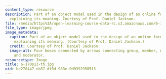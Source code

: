 ```yaml
---
content_type: resource
description: Part of an object model used in the design of an online forum, with annotations
  explaining its meaning. Courtesy of Prof. Daniel Jackson.
file: /media/https%3A/open-learning-course-data-rc.s3.amazonaws.com/6-170-software-studio-spring-2013/be278447eb37df0d983e0d9392950513_6-170s13-th.jpg
file_type: image/jpeg
image_metadata:
  caption: Part of an object model used in the design of an online forum, with annotations
    explaining its meaning. (Courtesy of Prof. Daniel Jackson.)
  credit: Courtesy of Prof. Daniel Jackson.
  image-alt: Four boxes connected by arrows connecting group, member, moderated group,
    and moderator.
resourcetype: Image
title: 6-170s13-th.jpg
uid: be278447-eb37-df0d-983e-0d9392950513
---
```

